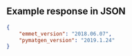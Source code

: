 

## Example response in JSON

```json
{
    "emmet_version": "2018.06.07",
    "pymatgen_version": "2019.1.24"
}
```

